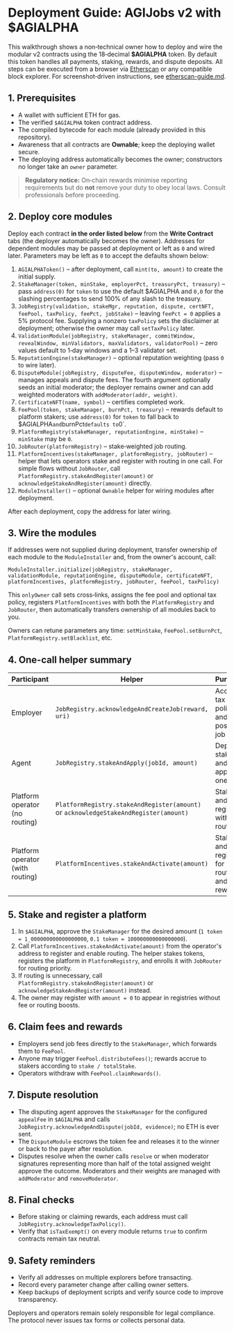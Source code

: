 # Deployment Guide: AGIJobs v2 with $AGIALPHA

This walkthrough shows a non‑technical owner how to deploy and wire the modular v2 contracts using the 18‑decimal **$AGIALPHA** token. By default this token handles all payments, staking, rewards, and dispute deposits. All steps can be executed from a browser via [Etherscan](https://etherscan.io) or any compatible block explorer. For screenshot‑driven instructions, see [etherscan-guide.md](etherscan-guide.md).

## 1. Prerequisites

- A wallet with sufficient ETH for gas.
- The verified `$AGIALPHA` token contract address.
- The compiled bytecode for each module (already provided in this repository).
- Awareness that all contracts are **Ownable**; keep the deploying wallet secure.
- The deploying address automatically becomes the owner; constructors no longer take an `owner` parameter.

> **Regulatory notice:** On‑chain rewards minimise reporting requirements but do **not** remove your duty to obey local laws. Consult professionals before proceeding.

## 2. Deploy core modules

Deploy each contract **in the order listed below** from the **Write Contract** tabs (the deployer automatically becomes the owner). Addresses for dependent modules may be passed at deployment or left as `0` and wired later. Parameters may be left as `0` to accept the defaults shown below:

1. `AGIALPHAToken()` – after deployment, call `mint(to, amount)` to create the initial supply.
2. `StakeManager(token, minStake, employerPct, treasuryPct, treasury)` – pass `address(0)` for `token` to use the default $AGIALPHA and `0,0` for the slashing percentages to send 100% of any slash to the treasury.
3. `JobRegistry(validation, stakeMgr, reputation, dispute, certNFT, feePool, taxPolicy, feePct, jobStake)` – leaving `feePct = 0` applies a 5% protocol fee. Supplying a nonzero `taxPolicy` sets the disclaimer at deployment; otherwise the owner may call `setTaxPolicy` later.
4. `ValidationModule(jobRegistry, stakeManager, commitWindow, revealWindow, minValidators, maxValidators, validatorPool)` – zero values default to 1‑day windows and a 1–3 validator set.
5. `ReputationEngine(stakeManager)` – optional reputation weighting (pass `0` to wire later).
6. `DisputeModule(jobRegistry, disputeFee, disputeWindow, moderator)` – manages
   appeals and dispute fees. The fourth argument optionally seeds an initial
   moderator; the deployer remains owner and can add weighted moderators with
   `addModerator(addr, weight)`.
7. `CertificateNFT(name, symbol)` – certifies completed work.
8. `FeePool(token, stakeManager, burnPct, treasury)` – rewards default to platform stakers; use `address(0)` for `token` to fall back to $AGIALPHA` and `burnPct` defaults to `0`.
9. `PlatformRegistry(stakeManager, reputationEngine, minStake)` – `minStake` may be `0`.
10. `JobRouter(platformRegistry)` – stake‑weighted job routing.
11. `PlatformIncentives(stakeManager, platformRegistry, jobRouter)` – helper that lets operators stake and register with routing in one call. For simple flows without `JobRouter`, call `PlatformRegistry.stakeAndRegister(amount)` or `acknowledgeStakeAndRegister(amount)` directly.
12. `ModuleInstaller()` – optional `Ownable` helper for wiring modules after deployment.

After each deployment, copy the address for later wiring.

## 3. Wire the modules

If addresses were not supplied during deployment, transfer ownership of each module to the `ModuleInstaller` and, from the owner's account, call:

```
ModuleInstaller.initialize(jobRegistry, stakeManager, validationModule, reputationEngine, disputeModule, certificateNFT, platformIncentives, platformRegistry, jobRouter, feePool, taxPolicy)
```

This `onlyOwner` call sets cross‑links, assigns the fee pool and optional tax policy, registers `PlatformIncentives` with both the `PlatformRegistry` and `JobRouter`, then automatically transfers ownership of all modules back to you.

Owners can retune parameters any time: `setMinStake`, `FeePool.setBurnPct`, `PlatformRegistry.setBlacklist`, etc.

## 4. One-call helper summary

| Participant | Helper | Purpose |
| --- | --- | --- |
| Employer | `JobRegistry.acknowledgeAndCreateJob(reward, uri)` | Accept tax policy and post a job |
| Agent | `JobRegistry.stakeAndApply(jobId, amount)` | Deposit stake and apply in one call |
| Platform operator (no routing) | `PlatformRegistry.stakeAndRegister(amount)` or `acknowledgeStakeAndRegister(amount)` | Stake and register without routing |
| Platform operator (with routing) | `PlatformIncentives.stakeAndActivate(amount)` | Stake and register for routing and rewards |

## 5. Stake and register a platform

1. In `$AGIALPHA`, approve the `StakeManager` for the desired amount (`1 token = 1_000000000000000000`, `0.1 token = 100000000000000000`).
2. Call `PlatformIncentives.stakeAndActivate(amount)` from the operator's address to register and enable routing. The helper stakes tokens, registers the platform in `PlatformRegistry`, and enrolls it with `JobRouter` for routing priority.
3. If routing is unnecessary, call `PlatformRegistry.stakeAndRegister(amount)` or `acknowledgeStakeAndRegister(amount)` instead.
4. The owner may register with `amount = 0` to appear in registries without fee or routing boosts.

## 6. Claim fees and rewards

- Employers send job fees directly to the `StakeManager`, which forwards them to `FeePool`.
- Anyone may trigger `FeePool.distributeFees()`; rewards accrue to stakers according to `stake / totalStake`.
- Operators withdraw with `FeePool.claimRewards()`.

## 7. Dispute resolution

- The disputing agent approves the `StakeManager` for the configured `appealFee` in `$AGIALPHA` and calls `JobRegistry.acknowledgeAndDispute(jobId, evidence)`; no ETH is ever sent.
- The `DisputeModule` escrows the token fee and releases it to the winner or back to the payer after resolution.
- Disputes resolve when the owner calls `resolve` or when moderator
  signatures representing more than half of the total assigned weight approve
  the outcome. Moderators and their weights are managed with
  `addModerator` and `removeModerator`.

## 8. Final checks

- Before staking or claiming rewards, each address must call `JobRegistry.acknowledgeTaxPolicy()`.
- Verify that `isTaxExempt()` on every module returns `true` to confirm contracts remain tax neutral.

## 9. Safety reminders

- Verify all addresses on multiple explorers before transacting.
- Record every parameter change after calling owner setters.
- Keep backups of deployment scripts and verify source code to improve transparency.

Deployers and operators remain solely responsible for legal compliance. The protocol never issues tax forms or collects personal data.

